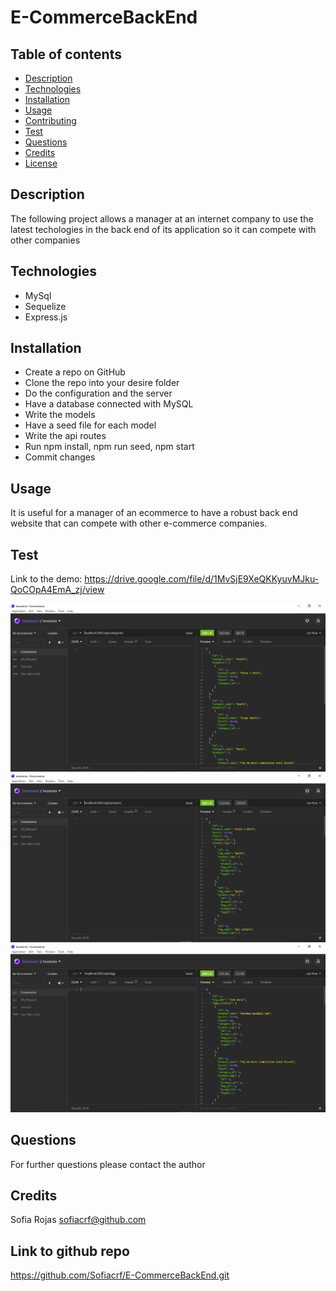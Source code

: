 # E-CommerceBackEnd

## Table of contents
  * [Description](#Description)
  * [Technologies](#Technologies)
  * [Installation](#Installation)
  * [Usage](#Usage)
  * [Contributing](#Contributing)
  * [Test](#Test)
  * [Questions](#Questions)
  * [Credits](#Credits)
  * [License](#License)

  ## Description
 The following project allows a manager at an internet company to use the latest techologies in the back end of its application so it can compete with other companies

  ##  Technologies
  * MySql
  * Sequelize
  * Express.js


  ## Installation
  * Create a repo on GitHub
  * Clone the repo into your desire folder
  * Do the configuration and the server
  * Have a database connected with MySQL
  * Write the models
  * Have a seed file for each model
  * Write the api routes
  * Run npm install, npm run seed, npm start
  * Commit changes

  ## Usage
  It is useful for a manager of an ecommerce to have a robust back end website that can compete with other e-commerce companies. 

  ## Test
  Link to the demo: https://drive.google.com/file/d/1MvSjE9XeQKKyuvMJku-QoCOpA4EmA_zj/view
  
  ![CaptureCategories](CaptureCategories.PNG)
  ![CaptureProducts](CaptureProducts.PNG)
  ![CaptureTags](CaptureTags.PNG)


  ## Questions
  For further questions please contact the author


  ## Credits
  Sofia Rojas sofiacrf@github.com

  ## Link to github repo
 https://github.com/Sofiacrf/E-CommerceBackEnd.git
  